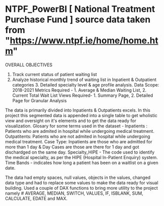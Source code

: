 # NTPF_PowerBI [ National Treatment Purchase Fund ] source data taken from "https://www.ntpf.ie/home/home.htm"
OVERALL OBJECTIVES
1. Track current status of patient waiting list
2. Analyze historical monthly trend of waiting list in Inpatient & Outpatient categories 3. Detailed specialty level & age profile analysis.
Data Scope: 2018-2021
Metrics Required -  1. Average & Median Waiting List, 2. Current Total Wait List
Views Required- 1. Summary Page, 2. Detailed Page for Granular Analysis

The data is primarily divided into Inpatients & Outpatients excels. In this project this segmented data is appended into a single table to get wholistic view and oversight on it's elements and to get the data ready for visualization. Glosary for some terms used in the dataset -
Inpatients : Patients who are admited in hospital while undergoing medical treatment.
Outpatitents: Patients who are not admited in hospital while undergoing medical treatment.
Case Type: Inpatients are those who are admitted for more than 1 day & Day Cases are those are there for 1 day and got dischardged on the same day.
Specialty_HIPE - The code used to identify the medical specialty, as per the HIPE (Hospital In-Patient Enquiry) system.
Time Bands - indicates how long a patient has been on a waitlist on a given date.

The data had empty spaces, null values, objects in the values, changed data type and had to replace some values to make the data ready for visual building. Used a couple of DAX functions to bring more utility to the project namely # AVERAGE, MEDIAN, SWITCH, VALUES, IF, ISBLANK, SUM, CALCULATE, EDATE and MAX.
